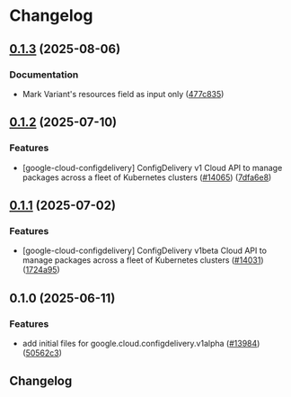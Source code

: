 # Changelog

## [0.1.3](https://github.com/googleapis/google-cloud-python/compare/google-cloud-configdelivery-v0.1.2...google-cloud-configdelivery-v0.1.3) (2025-08-06)


### Documentation

* Mark Variant's resources field as input only ([477c835](https://github.com/googleapis/google-cloud-python/commit/477c8358e1f64ada6cf9c8ba9cc61e9269df89fd))

## [0.1.2](https://github.com/googleapis/google-cloud-python/compare/google-cloud-configdelivery-v0.1.1...google-cloud-configdelivery-v0.1.2) (2025-07-10)


### Features

* [google-cloud-configdelivery] ConfigDelivery v1 Cloud API to manage packages across a fleet of Kubernetes clusters ([#14065](https://github.com/googleapis/google-cloud-python/issues/14065)) ([7dfa6e8](https://github.com/googleapis/google-cloud-python/commit/7dfa6e8fe34bee4a98b334a6e4e5e1ca7382b9f6))

## [0.1.1](https://github.com/googleapis/google-cloud-python/compare/google-cloud-configdelivery-v0.1.0...google-cloud-configdelivery-v0.1.1) (2025-07-02)


### Features

* [google-cloud-configdelivery] ConfigDelivery v1beta Cloud API to manage packages across a fleet of Kubernetes clusters ([#14031](https://github.com/googleapis/google-cloud-python/issues/14031)) ([1724a95](https://github.com/googleapis/google-cloud-python/commit/1724a959c5b308bc802cbb9300e986a788be8b60))

## 0.1.0 (2025-06-11)


### Features

* add initial files for google.cloud.configdelivery.v1alpha ([#13984](https://github.com/googleapis/google-cloud-python/issues/13984)) ([50562c3](https://github.com/googleapis/google-cloud-python/commit/50562c3054b1e4b3388bc1f62335be895f76d689))

## Changelog
